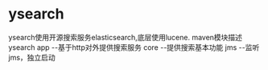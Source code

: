 ysearch
=======
  ysearch使用开源搜索服务elasticsearch,底层使用lucene.
maven模块描述
    ysearch
        app     --基于http对外提供搜索服务
        core    --提供搜索基本功能
        jms     --监听jms，独立启动
